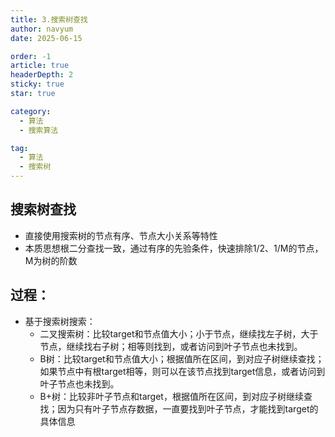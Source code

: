 ```yaml
---
title: 3.搜索树查找
author: navyum
date: 2025-06-15

order: -1
article: true
headerDepth: 2
sticky: true
star: true

category:
  - 算法
  - 搜索算法

tag:
  - 算法
  - 搜索树
---
```


## 搜索树查找
* 直接使用搜索树的节点有序、节点大小关系等特性
* 本质思想根二分查找一致，通过有序的先验条件，快速排除1/2、1/M的节点，M为树的阶数

## 过程：
* 基于搜索树搜索：
    * 二叉搜索树：比较target和节点值大小；小于节点，继续找左子树，大于节点，继续找右子树；相等则找到，或者访问到叶子节点也未找到。
    * B树：比较target和节点值大小；根据值所在区间，到对应子树继续查找；如果节点中有根target相等，则可以在该节点找到target信息，或者访问到叶子节点也未找到。
    * B+树：比较非叶子节点和target，根据值所在区间，到对应子树继续查找；因为只有叶子节点存数据，一直要找到叶子节点，才能找到target的具体信息